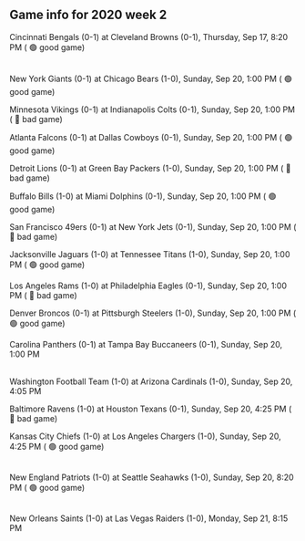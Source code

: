 ## Game info for 2020 week 2
Cincinnati Bengals (0-1) at Cleveland Browns (0-1), Thursday, Sep 17, 8:20 PM (	:green_circle: good game)

<br/>New York Giants (0-1) at Chicago Bears (1-0), Sunday, Sep 20, 1:00 PM (	:green_circle: good game)

Minnesota Vikings (0-1) at Indianapolis Colts (0-1), Sunday, Sep 20, 1:00 PM (	:red_circle: bad game)

Atlanta Falcons (0-1) at Dallas Cowboys (0-1), Sunday, Sep 20, 1:00 PM (	:green_circle: good game)

Detroit Lions (0-1) at Green Bay Packers (1-0), Sunday, Sep 20, 1:00 PM (	:red_circle: bad game)

Buffalo Bills (1-0) at Miami Dolphins (0-1), Sunday, Sep 20, 1:00 PM (	:green_circle: good game)

San Francisco 49ers (0-1) at New York Jets (0-1), Sunday, Sep 20, 1:00 PM (	:red_circle: bad game)

Jacksonville Jaguars (1-0) at Tennessee Titans (1-0), Sunday, Sep 20, 1:00 PM (	:green_circle: good game)

Los Angeles Rams (1-0) at Philadelphia Eagles (0-1), Sunday, Sep 20, 1:00 PM (	:red_circle: bad game)

Denver Broncos (0-1) at Pittsburgh Steelers (1-0), Sunday, Sep 20, 1:00 PM (	:green_circle: good game)

Carolina Panthers (0-1) at Tampa Bay Buccaneers (0-1), Sunday, Sep 20, 1:00 PM

<br/>Washington Football Team (1-0) at Arizona Cardinals (1-0), Sunday, Sep 20, 4:05 PM

Baltimore Ravens (1-0) at Houston Texans (0-1), Sunday, Sep 20, 4:25 PM (	:red_circle: bad game)

Kansas City Chiefs (1-0) at Los Angeles Chargers (1-0), Sunday, Sep 20, 4:25 PM (	:green_circle: good game)

<br/>New England Patriots (1-0) at Seattle Seahawks (1-0), Sunday, Sep 20, 8:20 PM (	:green_circle: good game)

<br/>New Orleans Saints (1-0) at Las Vegas Raiders (1-0), Monday, Sep 21, 8:15 PM

